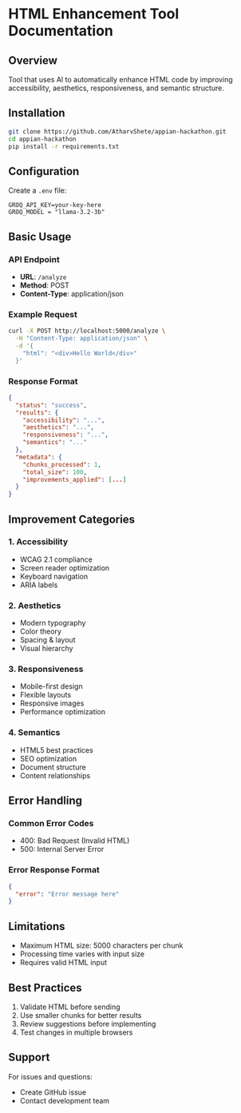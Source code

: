 # HTML Enhancement Tool Documentation

## Overview
Tool that uses AI to automatically enhance HTML code by improving accessibility, aesthetics, responsiveness, and semantic structure.

## Installation
```bash
git clone https://github.com/AtharvShete/appian-hackathon.git
cd appian-hackathon
pip install -r requirements.txt
```

## Configuration
Create a `.env` file:
```env
GROQ_API_KEY=your-key-here
GROQ_MODEL = "llama-3.2-3b"
```

## Basic Usage

### API Endpoint
- **URL**: `/analyze`
- **Method**: POST
- **Content-Type**: application/json

### Example Request
```bash
curl -X POST http://localhost:5000/analyze \
  -H "Content-Type: application/json" \
  -d '{
    "html": "<div>Hello World</div>"
  }'
```

### Response Format
```json
{
  "status": "success",
  "results": {
    "accessibility": "...",
    "aesthetics": "...",
    "responsiveness": "...",
    "semantics": "..."
  },
  "metadata": {
    "chunks_processed": 1,
    "total_size": 100,
    "improvements_applied": [...]
  }
}
```

## Improvement Categories

### 1. Accessibility
- WCAG 2.1 compliance
- Screen reader optimization
- Keyboard navigation
- ARIA labels

### 2. Aesthetics
- Modern typography
- Color theory
- Spacing & layout
- Visual hierarchy

### 3. Responsiveness
- Mobile-first design
- Flexible layouts
- Responsive images
- Performance optimization

### 4. Semantics
- HTML5 best practices
- SEO optimization
- Document structure
- Content relationships

## Error Handling

### Common Error Codes
- 400: Bad Request (Invalid HTML)
- 500: Internal Server Error

### Error Response Format
```json
{
  "error": "Error message here"
}
```

## Limitations
- Maximum HTML size: 5000 characters per chunk
- Processing time varies with input size
- Requires valid HTML input

## Best Practices
1. Validate HTML before sending
2. Use smaller chunks for better results
3. Review suggestions before implementing
4. Test changes in multiple browsers

## Support
For issues and questions:
- Create GitHub issue
- Contact development team
